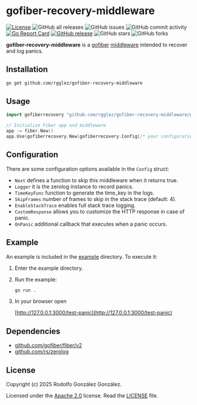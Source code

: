 # gofiber-recovery-middleware

[![License](https://img.shields.io/badge/License-Apache_2.0-blue.svg)](https://opensource.org/licenses/Apache-2.0)
![GitHub all releases](https://img.shields.io/github/downloads/rgglez/gofiber-recovery-middleware/total)
![GitHub issues](https://img.shields.io/github/issues/rgglez/gofiber-recovery-middleware)
![GitHub commit activity](https://img.shields.io/github/commit-activity/y/rgglez/gofiber-recovery-middleware)
[![Go Report Card](https://goreportcard.com/badge/github.com/rgglez/gofiber-recovery-middleware/gofiberip)](https://goreportcard.com/report/github.com/rgglez/gofiber-recovery-middleware/gofiberip)
[![GitHub release](https://img.shields.io/github/release/rgglez/gofiber-recovery-middleware.svg)](https://github.com/rgglez/gofiber-recovery-middleware/releases/)
![GitHub stars](https://img.shields.io/github/stars/rgglez/gofiber-recovery-middleware?style=social)
![GitHub forks](https://img.shields.io/github/forks/rgglez/gofiber-recovery-middleware?style=social)

**gofiber-recovery-middleware** is a [gofiber](https://gofiber.io/) [middleware](https://docs.gofiber.io/category/-middleware/) intended to recover and log panics.

## Installation

```bash
go get github.com/rgglez/gofiber-recovery-middleware
```

## Usage

```go
import gofiberrecovery "github.com/rgglez/gofiber-recovery-middleware/gofiberrecovery"

// Initialize Fiber app and middleware
app := fiber.New()
app.Use(gofiberrecovery.New(gofiberrecovery.Config{/* your configuration here */}))
```

## Configuration

There are some configuration options available in the ```Config``` struct:

* ``Next`` defines a function to skip this middleware when it returns true.
* ``Logger`` it is the zerolog instance to record panics.
* ``TimeKeyFunc`` function to generate the time_key in the logs.
* ``SkipFrames`` number of frames to skip in the stack trace (default: 4).
* ``EnableStackTrace`` enables full stack trace logging.
* ``CustomResponse`` allows you to customize the HTTP response in case of panic.
* ``OnPanic`` additional callback that executes when a panic occurs.

## Example

An example is included in the [example](example/) directory. To execute it:

1. Enter the example directory.
1. Run the example:
   ```bash
   go run .
   ```
1. In your browser open

   [http://127.0.0.1:3000/test-panic](http://127.0.0.1:3000/test-panic)


## Dependencies

* [github.com/gofiber/fiber/v2](https://github.com/gofiber/fiber/v2)
* [github.com/rs/zerolog](https://github.com/rs/zerolog)

## License

Copyright (c) 2025 Rodolfo González González.

Licensed under the [Apache 2.0](LICENSE) license. Read the [LICENSE](LICENSE) file.